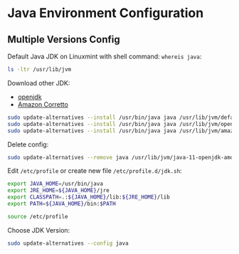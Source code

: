 # Java Environment Configuration
## Multiple Versions Config
Default Java JDK on Linuxmint with shell command: `whereis java`:
```sh
ls -ltr /usr/lib/jvm
```

Download other JDK:
- [openjdk](https://jdk.java.net/)
- [Amazon Corretto](https://aws.amazon.com/cn/corretto)

```sh   
sudo update-alternatives --install /usr/bin/java java /usr/lib/jvm/default-java 1
sudo update-alternatives --install /usr/bin/java java /usr/lib/jvm/openjdk-18.0.2.1 2      
sudo update-alternatives --install /usr/bin/java java /usr/lib/jvm/amazon-corretto-18.0.2.9.1-linux-x64 3
```

Delete config:
```sh
sudo update-alternatives --remove java /usr/lib/jvm/java-11-openjdk-amd64
```

Edit `/etc/profile` or create new file `/etc/profile.d/jdk.sh`:
```sh
export JAVA_HOME=/usr/bin/java 
export JRE_HOME=${JAVA_HOME}/jre
export CLASSPATH=.:${JAVA_HOME}/lib:${JRE_HOME}/lib
export PATH=${JAVA_HOME}/bin:$PATH
```
```sh
source /etc/profile
```

Choose JDK Version:
```sh
sudo update-alternatives --config java
```
